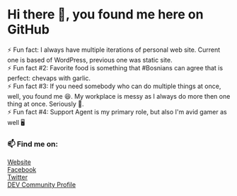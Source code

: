 # Hi there 👋, you found me here on GitHub

⚡ Fun fact: I always have multiple iterations of personal web site. Current one is based of WordPress, previous one was static site.  
⚡ Fun fact #2: Favorite food is something that #Bosnians can agree that is perfect: chevaps with garlic.  
⚡ Fun fact #3: If you need somebody who can do multiple things at once, well, you found me 😆. My workplace is messy as I always do more then one thing at once. Seriously 🤪.  
⚡ Fun fact #4: Support Agent is my primary role, but also I'm avid gamer as well 🖥️

### 📫 Find me on:

[Website](https://idzan.hr)   
[Facebook](https://fb.me/Idzan.Marko.Official)  
[Twitter](https://twitter.com/idzanmarko)  
[DEV Community Profile](https://dev.to/idzan)
